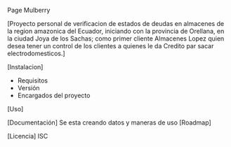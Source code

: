Page Mulberry

[Proyecto personal de verificacion de estados de deudas en almacenes de la region amazonica del Ecuador, iniciando con la provincia de Orellana, en la ciudad Joya de los Sachas; como primer cliente Almacenes Lopez quien desea tener un control de los clientes a quienes le da Credito par sacar electrodomesticos.]

[Instalacion]
- Requisitos
- Versión
- Encargados del proyecto

[Uso]

[Documentación]
Se esta creando datos y maneras de uso 
[Roadmap]

[Licencia]
ISC